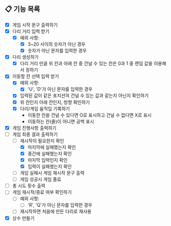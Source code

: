 ## 📋 기능 목록

- [x] 게임 시작 문구 출력하기 
- [x] 다리 거리 입력 받기  
  - [x] 예외 사항:
    - [x] 3~20 사이의 숫자가 아닌 경우 
    - [x] 숫자가 아닌 문자를 입력한 경우 
- [x] 다리 생성하기  
    - [x] 다리 거리 만큼 위 칸과 아래 칸 중 건널 수 있는 칸은 0과 1 중 랜덤 값을 이용해서 정하기
- [x] 이동할 칸 선택 입력 받기 
  - [x] 예외 사항:
    - [x] 'U', 'D'가 아닌 문자를 입력한 경우
  - [x] 입력된 값이 같은 포지션의 건널 수 있는 값과 같는지 아닌지 확인하기 
  - [x] 위 칸인지 아래 칸인지, 방향 확인하기 
  - [x] 다리/게임 움직임 기록하기 
    - 이동한 칸을 건널 수 있다면 O로 표시하고 건널 수 없다면 X로 표시
    - 이동하는 칸(줄)이 아니면 공백 표시  
- [x] 게임 진행사항 출력하기
- [ ] 게임 최종 결과 출력하기 
  - [ ] 재시작이 필요한지 확인
    - [x] 마지막에 실패했는지 확인
    - [x] 중간에 실패했는지 확인 
    - [x] 마지막 입력인지 확인 
    - [x] 입력이 실패했는지 확인
  - [ ] 게임 실패시 게임 재시작 문구 출력
  - [ ] 게임 성공시 게임 졸료
- [ ] 총 시도 횟수 출력 
- [ ] 게임 재시작/종료 여부 확인하기  
  - [ ] 예외 사항:
    - [ ] 'R', 'Q'가 아닌 문자를 입력한 경우 
  - [ ] 재시작하면 처음에 만든 다리로 재사용

- [x] 상수 만들기 